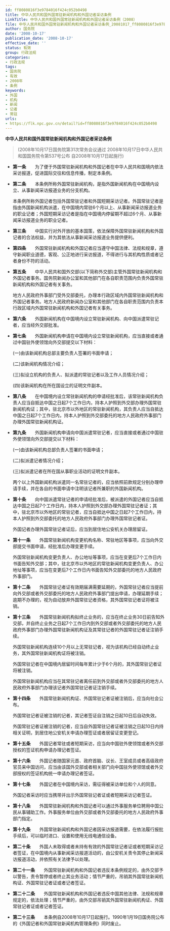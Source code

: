 ```yaml
---
id: ff8080816f3e9784016f424c052b0498
title: 中华人民共和国外国常驻新闻机构和外国记者采访条例
LinkTitle: 中华人民共和国外国常驻新闻机构和外国记者采访条例（2008）
file: 中华人民共和国外国常驻新闻机构和外国记者采访条例_20081017_ff8080816f3e9784016f424c052b0498.docx
author: 国务院
date: '2008-10-17'
publication_date: '2008-10-17'
effective_date: ''
status: 有效
group: 行政法规
categories:
- 行政法规
tags:
- 国务院
- 有效
- 2008年
- 条例
keywords:
- 外国
- 机构
- 新闻
- 记者
- 常驻
urls:
- https://flk.npc.gov.cn/detail?id=ff8080816f3e9784016f424c052b0498
---
```


**中华人民共和国外国常驻新闻机构和外国记者采访条例**

> (2008年10月17日国务院第31次常务会议通过 2008年10月17日中华人民共和国国务院令第537号公布 自2008年10月17日起施行)

- **第一条**　　为了便于外国常驻新闻机构和外国记者在中华人民共和国境内依法采访报道，促进国际交往和信息传播，制定本条例。

- **第二条**　　本条例所称外国常驻新闻机构，是指外国新闻机构在中国境内设立、从事新闻采访报道业务的分支机构。

  本条例所称外国记者包括外国常驻记者和外国短期采访记者。外国常驻记者是指由外国新闻机构派遣，在中国境内常驻6个月以上、从事新闻采访报道业务的职业记者；外国短期采访记者是指在中国境内停留期不超过6个月、从事新闻采访报道业务的职业记者。

- **第三条**　　中国实行对外开放的基本国策，依法保障外国常驻新闻机构和外国记者的合法权益，并为其依法从事新闻采访报道业务提供便利。

- **第四条**　　外国常驻新闻机构和外国记者应当遵守中国法律、法规和规章，遵守新闻职业道德，客观、公正地进行采访报道，不得进行与其机构性质或者记者身份不符的活动。

- **第五条**　　中华人民共和国外交部(以下简称外交部)主管外国常驻新闻机构和外国记者事务。国务院新闻办公室和其他部门在各自职责范围内负责外国常驻新闻机构和外国记者有关事务。

  地方人民政府外事部门受外交部委托，办理本行政区域内外国常驻新闻机构和外国记者事务。地方人民政府新闻办公室和其他部门在各自职责范围内负责本行政区域内外国常驻新闻机构和外国记者有关事务。

- **第六条**　　外国新闻机构在中国境内设立常驻新闻机构、向中国派遣常驻记者，应当经外交部批准。

- **第七条**　　外国新闻机构申请在中国境内设立常驻新闻机构，应当直接或者通过中国驻外使领馆向外交部提交以下材料：

  (一)由该新闻机构总部主要负责人签署的书面申请；

  (二)该新闻机构情况介绍；

  (三)拟设立机构的负责人、拟派遣的常驻记者以及工作人员情况介绍；

  (四)该新闻机构在所在国设立的证明文件副本。

- **第八条**　　在中国境内设立常驻新闻机构的申请经批准后，该常驻新闻机构负责人应当自抵达中国之日起7个工作日内，持本人护照到外交部办理外国常驻新闻机构证；其中，驻北京市以外地区的常驻新闻机构，其负责人应当自抵达中国之日起7个工作日内，持本人护照到外交部委托的地方人民政府外事部门办理外国常驻新闻机构证。

- **第九条**　　外国新闻机构申请向中国派遣常驻记者，应当直接或者通过中国驻外使领馆向外交部提交以下材料：

  (一)由该新闻机构总部负责人签署的书面申请；

  (二)拟派遣记者情况介绍；

  (三)拟派遣记者在所在国从事职业活动的证明文件副本。

  两个以上外国新闻机构派遣同一名常驻记者的，应当依照前款规定分别办理申请手续，并在各自的书面申请中注明该记者所兼职的外国新闻机构。

- **第十条**　　向中国派遣常驻记者的申请经批准后，被派遣的外国记者应当自抵达中国之日起7个工作日内，持本人护照到外交部办理外国常驻记者证；其中，驻北京市以外地区的常驻记者，应当自抵达中国之日起7个工作日内，持本人护照到外交部委托的地方人民政府外事部门办理外国常驻记者证。

  外国记者办理外国常驻记者证后，应当到居住地公安机关办理居留证。

- **第十一条**　　外国常驻新闻机构变更机构名称、常驻地区等事项，应当向外交部提交书面申请，经批准后办理变更手续。

  外国常驻新闻机构变更负责人、办公地址等事项，应当在变更后7个工作日内书面告知外交部；其中，驻北京市以外地区的常驻新闻机构变更负责人、办公地址等事项，应当在变更后7个工作日内书面告知外交部委托的地方人民政府外事部门。

- **第十二条**　　外国常驻记者证有效期届满需要延期的，外国常驻记者应当提前向外交部或者外交部委托的地方人民政府外事部门提出申请，办理延期手续；逾期不办理的，视为自动放弃外国常驻记者资格，其外国常驻记者证将被注销。

- **第十三条**　　外国常驻新闻机构拟终止业务的，应当在终止业务30日前告知外交部，并自终止业务之日起7个工作日内到外交部或者外交部委托的地方人民政府外事部门办理外国常驻新闻机构证及其常驻记者的外国常驻记者证注销手续。

  外国常驻新闻机构连续10个月以上无常驻记者，视为该机构已经自动终止业务，其外国常驻新闻机构证将被注销。

  外国常驻记者在中国境内居留时间每年累计少于6个月的，其外国常驻记者证将被注销。

  外国常驻新闻机构应当在其常驻记者离任前到外交部或者外交部委托的地方人民政府外事部门办理该记者外国常驻记者证注销手续。

- **第十四条**　　外国常驻新闻机构证、外国常驻记者证被注销后，应当向社会公布。

  外国常驻记者证被注销的记者，其记者签证自注销之日起10日后自动失效。

  外国常驻记者证被注销的记者，应当自外国常驻记者证被注销之日起10日内持相关证明，到居住地公安机关申请办理签证或者居留证变更登记。

- **第十五条**　　外国记者常驻或者短期采访，应当向中国驻外使领馆或者外交部授权的签证机构申请办理记者签证。

- **第十六条**　　外国记者随国家元首、政府首脑、议长、王室成员或者高级政府官员来中国访问，应当由该国外交部或者相关部门向中国驻外使领馆或者外交部授权的签证机构统一申请办理记者签证。

- **第十七条**　　外国记者在中国境内采访，需征得被采访单位和个人的同意。

  外国记者采访时应当携带并出示外国常驻记者证或者短期采访记者签证。

- **第十八条**　　外国常驻新闻机构和外国记者可以通过外事服务单位聘用中国公民从事辅助工作。外事服务单位由外交部或者外交部委托的地方人民政府外事部门指定。

- **第十九条**　　外国常驻新闻机构和外国记者因采访报道需要，在依法履行报批手续后，可以临时进口、设置和使用无线电通信设备。

- **第二十条**　　外国人未取得或者未持有有效的外国常驻记者证或者短期采访记者签证，在中国境内从事新闻采访报道活动的，由公安机关责令其停止新闻采访报道活动，并依照有关法律予以处理。

- **第二十一条**　　外国常驻新闻机构和外国记者违反本条例规定的，由外交部予以警告，责令暂停或者终止其业务活动；情节严重的，吊销其外国常驻新闻机构证、外国常驻记者证或者记者签证。

- **第二十二条**　　外国常驻新闻机构和外国记者违反中国其他法律、法规和规章规定的，依法处理；情节严重的，由外交部吊销其外国常驻新闻机构证、外国常驻记者证或者记者签证。

- **第二十三条**　　本条例自2008年10月17日起施行。1990年1月19日国务院公布的《外国记者和外国常驻新闻机构管理条例》同时废止。
